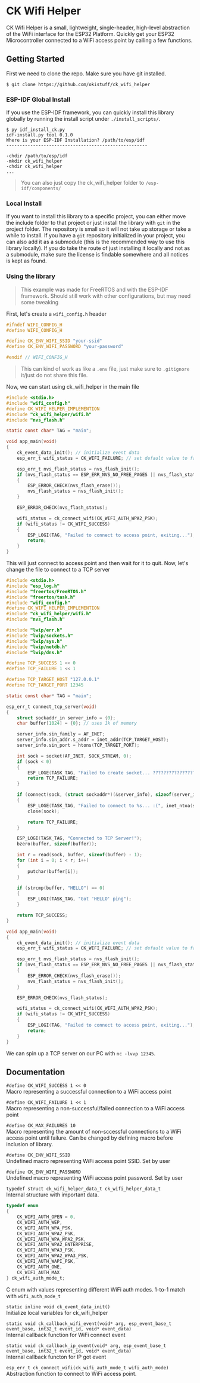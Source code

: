 # CK Wifi Helper
CK Wifi Helper is a small, lightweight, single-header, high-level abstraction of the WiFi interface for the ESP32 Platform. Quickly get your ESP32 Microcontroller connected to a WiFi access point by calling a few functions.

## Getting Started
First we need to clone the repo. Make sure you have git installed.

```
$ git clone https://github.com/okistuff/ck_wifi_helper
```

### ESP-IDF Global Install
If you use the ESP-IDF framework, you can quickly install this library globally by running the install script under `./install_scripts/`.

```
$ py idf_install_ck.py
idf-install.py tool 0.1.0
Where is your ESP-IDF Installation? /path/to/esp/idf
-----------------------------------------------------

-chdir /path/to/esp/idf
-mkdir ck_wifi_helper
-chdir ck_wifi_helper
...
```

> You can also just copy the ck_wifi_helper folder to `/esp-idf/components/`


### Local Install
If you want to install this library to a specific project, you can either move the include folder to that project or just install the library with `git` in the project folder. The repository is small so it will not take up storage or take a while to install. If you have a `git` repository initialized in your project, you can also add it as a submodule (this is the recommended way to use this library locally). If you do take the route of just installing it locally and not as a submodule, make sure the license is findable somewhere and all notices is kept as found.

### Using the library
> This example was made for FreeRTOS and with the ESP-IDF framework. Should still work with other configurations, but may need some tweaking

First, let's create a `wifi_config.h` header
```h
#ifndef WIFI_CONFIG_H
#define WIFI_CONFIG_H

#define CK_ENV_WIFI_SSID "your-ssid"
#define CK_ENV_WIFI_PASSWORD "your-password"

#endif // WIFI_CONFIG_H
```
> This can kind of work as like a `.env` file, just make sure to `.gitignore` it/just do not share this file.

Now, we can start using ck_wifi_helper in the main file
```c
#include <stdio.h>
#include "wifi_config.h"
#define CK_WIFI_HELPER_IMPLEMENTION
#include "ck_wifi_helper/wifi.h"
#include "nvs_flash.h"

static const char* TAG = "main";

void app_main(void)
{
    ck_event_data_init(); // initialize event data
    esp_err_t wifi_status = CK_WIFI_FAILURE; // set default value to failure

    esp_err_t nvs_flash_status = nvs_flash_init();
    if (nvs_flash_status == ESP_ERR_NVS_NO_FREE_PAGES || nvs_flash_status == ESP_ERR_NVS_NEW_VERSION_FOUND)
    {
        ESP_ERROR_CHECK(nvs_flash_erase());
        nvs_flash_status = nvs_flash_init();
    }

    ESP_ERROR_CHECK(nvs_flash_status);

    wifi_status = ck_connect_wifi(CK_WIFI_AUTH_WPA2_PSK);
    if (wifi_status != CK_WIFI_SUCCESS)
    {
        ESP_LOGI(TAG, "Failed to connect to access point, exiting...");
        return;
    }
}
```

This will just connect to access point and then wait for it to quit. Now, let's change the file to connect to a TCP server

```c
#include <stdio.h>
#include "esp_log.h"
#include "freertos/FreeRTOS.h"
#include "freertos/task.h"
#include "wifi_config.h"
#define CK_WIFI_HELPER_IMPLEMENTION
#include "ck_wifi_helper/wifi.h"
#include "nvs_flash.h"

#include "lwip/err.h"
#include "lwip/sockets.h"
#include "lwip/sys.h"
#include "lwip/netdb.h"
#include "lwip/dns.h"

#define TCP_SUCCESS 1 << 0
#define TCP_FAILURE 1 << 1

#define TCP_TARGET_HOST "127.0.0.1"
#define TCP_TARGET_PORT 12345

static const char* TAG = "main";

esp_err_t connect_tcp_server(void)
{
    struct sockaddr_in server_info = {0};
    char buffer[1024] = {0}; // uses 1k of memory

    server_info.sin_family = AF_INET;
    server_info.sin_addr.s_addr = inet_addr(TCP_TARGET_HOST);
    server_info.sin_port = htons(TCP_TARGET_PORT);

    int sock = socket(AF_INET, SOCK_STREAM, 0);
    if (sock < 0)
    {
        ESP_LOGE(TASK_TAG, "Failed to create socket... ?????????????????");
        return TCP_FAILURE;
    }

    if (connect(sock, (struct sockaddr*)(&server_info), sizeof(server_info)) != 0)
    {
        ESP_LOGE(TASK_TAG, "Failed to connect to %s... :(", inet_ntoa(server_info.sin_addr.s_addr));
        close(sock);

        return TCP_FAILURE;
    }

    ESP_LOGI(TASK_TAG, "Connected to TCP Server!");
    bzero(buffer, sizeof(buffer));

    int r = read(sock, buffer, sizeof(buffer) - 1);
    for (int i = 0; i < r; i++)
    {
        putchar(buffer[i]);
    }

    if (strcmp(buffer, "HELLO") == 0)
    {
        ESP_LOGI(TASK_TAG, "Got 'HELLO' ping");
    }

    return TCP_SUCCESS;
}

void app_main(void)
{
    ck_event_data_init(); // initialize event data
    esp_err_t wifi_status = CK_WIFI_FAILURE; // set default value to failure

    esp_err_t nvs_flash_status = nvs_flash_init();
    if (nvs_flash_status == ESP_ERR_NVS_NO_FREE_PAGES || nvs_flash_status == ESP_ERR_NVS_NEW_VERSION_FOUND)
    {
        ESP_ERROR_CHECK(nvs_flash_erase());
        nvs_flash_status = nvs_flash_init();
    }

    ESP_ERROR_CHECK(nvs_flash_status);

    wifi_status = ck_connect_wifi(CK_WIFI_AUTH_WPA2_PSK);
    if (wifi_status != CK_WIFI_SUCCESS)
    {
        ESP_LOGI(TAG, "Failed to connect to access point, exiting...");
        return;
    }
}
```

We can spin up a TCP server on our PC with `nc -lvvp 12345`.

## Documentation

`#define CK_WIFI_SUCCESS 1 << 0` <br />
Macro representing a successful connection to a WiFi access point

`#define CK_WIFI_FAILURE 1 << 1` <br />
Macro representing a non-successful/failed connection to a WiFi access point

`#define CK_MAX_FAILURES 10` <br />
Macro representing the amount of non-sccessful connections to a WiFi access point until failure. Can be changed by defining macro before inclusion of library.

`#define CK_ENV_WIFI_SSID` <br />
Undefined macro representing WiFi access point SSID. Set by user

`#define CK_ENV_WIFI_PASSWORD` <br />
Undefined macro representing WiFi access point password. Set by user

`typedef struct ck_wifi_helper_data_t ck_wifi_helper_data_t` <br />
Internal structure with important data.

```c
typedef enum
{
    CK_WIFI_AUTH_OPEN = 0,
    CK_WIFI_AUTH_WEP,
    CK_WIFI_AUTH_WPA_PSK,
    CK_WIFI_AUTH_WPA2_PSK,
    CK_WIFI_AUTH_WPA_WPA2_PSK,
    CK_WIFI_AUTH_WPA2_ENTERPRISE,
    CK_WIFI_AUTH_WPA3_PSK,
    CK_WIFI_AUTH_WPA2_WPA3_PSK,
    CK_WIFI_AUTH_WAPI_PSK,
    CK_WIFI_AUTH_OWE,
    CK_WIFI_AUTH_MAX
} ck_wifi_auth_mode_t;
```
C enum with values representing different WiFi auth modes. 1-to-1 match with `wifi_auth_mode_t`

`static inline void ck_event_data_init()` <br />
Initialize local variables for ck_wifi_helper

`static void ck_callback_wifi_event(void* arg, esp_event_base_t event_base, int32_t event_id, void* event_data)` <br />
Internal callback function for WiFi connect event

`static void ck_callback_ip_event(void* arg, esp_event_base_t event_base, int32_t event_id, void* event_data)` <br />
Internal callback functon for IP got event

`esp_err_t ck_connect_wifi(ck_wifi_auth_mode_t wifi_auth_mode)` <br />
Abstraction function to connect to WiFi access point.